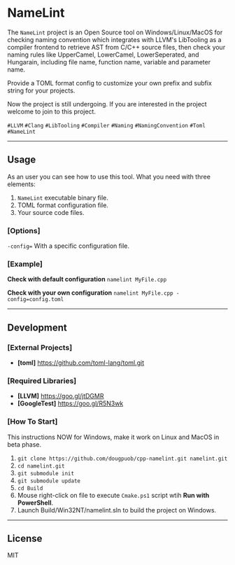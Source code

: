 # NameLint
The `NameLint` project is an Open Source tool on Windows/Linux/MacOS for checking naming convention which integrates with LLVM's LibTooling as a compiler frontend to retrieve AST from C/C++ source files, then check your naming rules like UpperCamel, LowerCamel, LowerSeperated, and Hungarain, including file name, function name, variable and parameter name.

Provide a TOML format config to customize your own prefix and subfix  string for your projects.

Now the project is still undergoing. If you are interested in the project welcome to join to this project.

`#LLVM` `#Clang` `#LibTooling` `#Compiler` `#Naming` `#NamingConvention` `#Toml` `#NameLint`

----------

## Usage
As an user you can see how to use this tool. What you need with three elements:
1. `NameLint` executable binary file.
2. TOML format configuration file.
3. Your source code files.


### [Options]
`-config=` With a specific configuration file.


### [Example]
**Check with default configuration**
`namelint MyFile.cpp`

**Check with your own configuration**
`namelint MyFile.cpp -config=config.toml`

----------

## Development
### [External Projects]
- **[toml]** https://github.com/toml-lang/toml.git

### [Required Libraries]
- **[LLVM]** https://goo.gl/jtDGMR
- **[GoogleTest]** https://goo.gl/R5N3wk

### [How To Start]
This instructions NOW for Windows, make it work on Linux and MacOS in beta phase.

1. `git clone https://github.com/dougpuob/cpp-namelint.git namelint.git`
2. `cd namelint.git`
3. `git submodule init`
4. `git submodule update`
5. `cd Build`
6. Mouse right-click on file to execute `Cmake.ps1` script wtih **Run with PowerShell**.
7. Launch Build/Win32NT/namelint.sln to build the project on Windows.

----------

## License
MIT